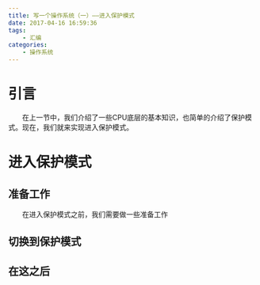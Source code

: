 ```yaml
---
title: 写一个操作系统（一）——进入保护模式
date: 2017-04-16 16:59:36
tags:
    - 汇编
categories:
    - 操作系统
---
```

# 引言
&emsp;&emsp;在上一节中，我们介绍了一些CPU底层的基本知识，也简单的介绍了保护模式。现在，我们就来实现进入保护模式。
# 进入保护模式
## 准备工作
&emsp;&emsp;在进入保护模式之前，我们需要做一些准备工作
## 切换到保护模式
## 在这之后


